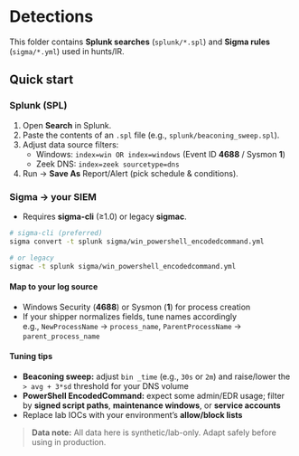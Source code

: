 # Detections

This folder contains **Splunk searches** (`splunk/*.spl`) and **Sigma rules** (`sigma/*.yml`) used in hunts/IR.

## Quick start

### Splunk (SPL)
1) Open **Search** in Splunk.
2) Paste the contents of an `.spl` file (e.g., `splunk/beaconing_sweep.spl`).
3) Adjust data source filters:
   - Windows: `index=win OR index=windows` (Event ID **4688** / Sysmon **1**)
   - Zeek DNS: `index=zeek sourcetype=dns`
4) Run → **Save As** Report/Alert (pick schedule & conditions).

### Sigma → your SIEM
- Requires **sigma-cli** (≥1.0) or legacy **sigmac**.
```bash
# sigma-cli (preferred)
sigma convert -t splunk sigma/win_powershell_encodedcommand.yml

# or legacy
sigmac -t splunk sigma/win_powershell_encodedcommand.yml
```
#### Map to your log source
- Windows Security (**4688**) or Sysmon (**1**) for process creation
- If your shipper normalizes fields, tune names accordingly  
  e.g., `NewProcessName` → `process_name`, `ParentProcessName` → `parent_process_name`

#### Tuning tips
- **Beaconing sweep:** adjust `bin _time` (e.g., `30s` or `2m`) and raise/lower the `> avg + 3*sd` threshold for your DNS volume
- **PowerShell EncodedCommand:** expect some admin/EDR usage; filter by **signed script paths**, **maintenance windows**, or **service accounts**
- Replace lab IOCs with your environment’s **allow/block lists**

> **Data note:** All data here is synthetic/lab-only. Adapt safely before using in production.
